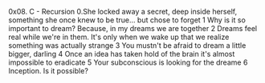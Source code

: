 0x08. C - Recursion
0.She locked away a secret, deep inside herself, something she once knew to be true... but chose to forget
1 Why is it so important to dream? Because, in my dreams we are together
2 Dreams feel real while we're in them. It's only when we wake up that we realize something was actually strange
3 You mustn't be afraid to dream a little bigger, darling
4 Once an idea has taken hold of the brain it's almost impossible to eradicate
5 Your subconscious is looking for the dreame
6 Inception. Is it possible?
